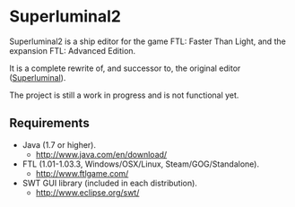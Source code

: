 Superluminal2
=============

Superluminal2 is a ship editor for the game FTL: Faster Than Light, and the expansion FTL: Advanced Edition.

It is a complete rewrite of, and successor to, the original editor ([Superluminal](https://github.com/kartoFlane/Superluminal)).

The project is still a work in progress and is not functional yet.



Requirements
------------
* Java (1.7 or higher).
    * http://www.java.com/en/download/
* FTL (1.01-1.03.3, Windows/OSX/Linux, Steam/GOG/Standalone).
    * http://www.ftlgame.com/
* SWT GUI library (included in each distribution).
    * http://www.eclipse.org/swt/
